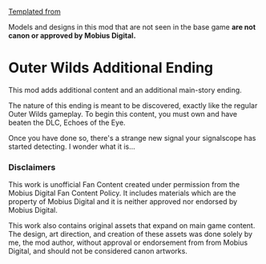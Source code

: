[Templated from](https://github.com/Raicuparta/ow-mod-template)

Models and designs in this mod that are not seen in the base game **are not canon or approved by Mobius Digital.**

# Outer Wilds Additional Ending

This mod adds additional content and an additional main-story ending.

The nature of this ending is meant to be discovered, exactly like the regular Outer Wilds gameplay. To begin this content, you must own and have beaten the DLC, Echoes of the Eye.

Once you have done so, there's a strange new signal your signalscope has started detecting. I wonder what it is...


### Disclaimers

This work is unofficial Fan Content created under permission from the Mobius Digital Fan Content Policy. It includes materials which are the property of Mobius Digital and it is neither approved nor endorsed by Mobius Digital.

This work also contains original assets that expand on main game content. The design, art direction, and creation of these assets was done solely by me, the mod author, without approval or endorsement from from Mobius Digital, and should not be considered canon artworks.